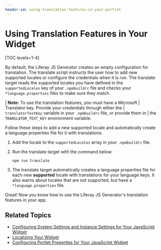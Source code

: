```yaml
---
header-id: using-translation-features-in-your-portlet
---
```


# Using Translation Features in Your Widget

[TOC levels=1-4]

By default, the Liferay JS Generator creates an empty configuration for 
translation. The translate script instructs the user how to add new supported 
locales or configure the credentials when it is run. The translate target reads 
the supported locales you have defined in the `supportedLocales` key of your 
`.npmbuildrc` file and checks your `*language.properties` files to make sure 
they match. 

| **Note:** To use the translation features, you must have a Microsoft
| Translator key. Provide your credentials through either the
| `translatorTextKey` variable in your `.npmbuildrc` file, or provide them in
| the `TRANSLATOR_TEXT_KEY` environment variable.

Follow these steps to add a new supported locale and automatically create 
a language properties file for it with translations:

1.  Add the locale to the `supportedLocales` array in your `.npmbuildrc` file. 

2.  Run the translate target with the command below:

        npm run translate

3.  The translate target automatically creates a language properties file for 
    each new **supported** locale with translations for your language keys. It 
    also warns about locales that are not supported, but have a 
    `*language.properties` file.
    
Great! Now you know how to use the Liferay JS Generator's translation 
features in your app. 

## Related Topics

- [Configuring System Settings and Instance Settings for Your JavaScript Widget](/docs/7-1/tutorials/-/knowledge_base/t/configuring-system-settings-and-instance-settings-for-your-js-portlet)
- [Localizing Your Widget](/docs/7-1/tutorials/-/knowledge_base/t/localizing-your-portlet)
- [Configuring Portlet Properties for Your JavaScript Widget](/docs/7-1/tutorials/-/knowledge_base/t/configuring-portlet-properties-for-your-js-portlet)
